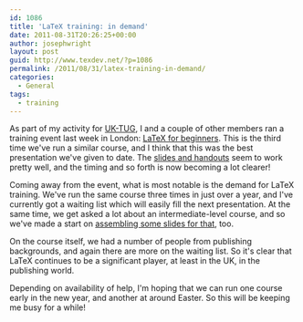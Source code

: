 ```yaml
---
id: 1086
title: 'LaTeX training: in demand'
date: 2011-08-31T20:26:25+00:00
author: josephwright
layout: post
guid: http://www.texdev.net/?p=1086
permalink: /2011/08/31/latex-training-in-demand/
categories:
  - General
tags:
  - training
---
```

As part of my activity for <a href="http://uk.tug.org">UK-TUG</a>, I and a couple of other members ran a training event last week in London: <a href="http://uk.tug.org/2011/07/12/latex-for-beginners-course-26th-august-2011-uea-london/">LaTeX for beginners</a>. This is the third time we've run a similar course, and I think that this was the best presentation we've given to date. The <a href="https://github.com/uktug/latex-beginners-course">slides and handouts</a> seem to work pretty well, and the timing and so forth is now becoming a lot clearer!

Coming away from the event, what is most notable is the demand for LaTeX training. We've run the same course three times in just over a year, and I've currently got a waiting list which will easily fill the next presentation. At the same time, we get asked a lot about an intermediate-level course, and so we've made a start on <a href="https://github.com/uktug/latex-intermediate-course">assembling some slides for that</a>, too.

On the course itself, we had a number of people from publishing backgrounds, and again there are more on the waiting list. So it's clear that LaTeX continues to be a significant player, at least in the UK, in the publishing world.

Depending on availability of help, I'm hoping that we can run one course early in the new year, and another at around Easter. So this will be keeping me busy for a while!